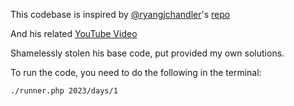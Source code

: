 This codebase is inspired by [@ryangjchandler](https://github.com/ryangjchandler)'s [repo](https://github.com/ryangjchandler/advent-of-code)

And his related [YouTube Video](https://www.youtube.com/watch?v=7cEZC0dDi34&t=2s)

Shamelessly stolen his base code, put provided my own solutions.

To run the code, you need to do the following in the terminal:

```bash
./runner.php 2023/days/1
```
